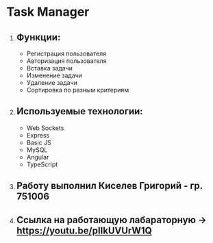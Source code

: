 # Task Manager 
1. ## Функции:
    - Регистрация пользователя
    - Авторизация пользователя
    - Вставка задачи
    - Изменение задачи
    - Удаление задачи
    - Сортировка по разным критериям

1. ## Используемые технологии:
    - Web Sockets
    - Express
    - Basic JS
    - MySQL
    - Angular
    - TypeScript

1. ## Работу выполнил Киселев Григорий - гр. 751006 

1. ## Ссылка на работающую лабараторную -> https://youtu.be/pIIkUVUrW1Q
